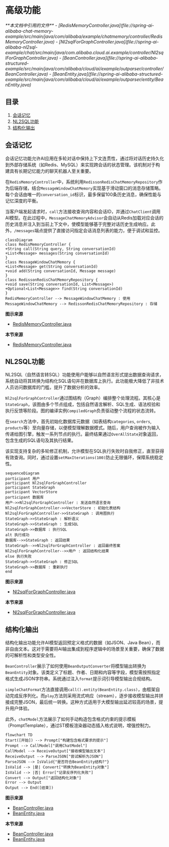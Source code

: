 # 高级功能

<cite>
**本文档中引用的文件**  
- [RedisMemoryController.java](file://spring-ai-alibaba-chat-memory-example/src/main/java/com/alibaba/example/chatmemory/controller/RedisMemoryController.java)
- [Nl2sqlForGraphController.java](file://spring-ai-alibaba-nl2sql-example/chat/src/main/java/com.alibaba.cloud.ai.example/controller/Nl2sqlForGraphController.java)
- [BeanController.java](file://spring-ai-alibaba-structured-example/src/main/java/com/alibaba/cloud/ai/example/outparser/controller/BeanController.java)
- [BeanEntity.java](file://spring-ai-alibaba-structured-example/src/main/java/com/alibaba/cloud/ai/example/outparser/entity/BeanEntity.java)
</cite>

## 目录
1. [会话记忆](#会话记忆)
2. [NL2SQL功能](#nl2sql功能)
3. [结构化输出](#结构化输出)

## 会话记忆

会话记忆功能允许AI应用在多轮对话中保持上下文连贯性，通过将对话历史持久化到外部存储系统（如Redis、MySQL）来实现跨会话的状态管理。该机制对于构建具有长期记忆能力的聊天机器人至关重要。

在`RedisMemoryController`中，系统利用`RedissonRedisChatMemoryRepository`作为后端存储，结合`MessageWindowChatMemory`实现基于滑动窗口的消息存储策略。每个会话由唯一的`conversation_id`标识，最多保留100条历史消息，确保性能与记忆深度的平衡。

当客户端发起请求时，`call`方法接收查询内容和会话ID，并通过`ChatClient`调用AI模型。在此过程中，`MessageChatMemoryAdvisor`会自动从Redis加载对应会话的历史消息并注入到当前上下文中，使模型能够基于完整对话历史生成响应。此外，`/messages`端点提供了直接访问指定会话消息列表的能力，便于调试和监控。

```mermaid
classDiagram
class RedisMemoryController {
+String call(String query, String conversationId)
+List<Message> messages(String conversationId)
}
class MessageWindowChatMemory {
+List<Message> get(String conversationId)
+void add(String conversationId, Message message)
}
class RedissonRedisChatMemoryRepository {
+void save(String conversationId, List<Message>)
+Optional<List<Message>> find(String conversationId)
}
RedisMemoryController --> MessageWindowChatMemory : 使用
MessageWindowChatMemory --> RedissonRedisChatMemoryRepository : 存储
```

**图示来源**  
- [RedisMemoryController.java](file://spring-ai-alibaba-chat-memory-example/src/main/java/com/alibaba/example/chatmemory/controller/RedisMemoryController.java#L1-L60)

**本节来源**  
- [RedisMemoryController.java](file://spring-ai-alibaba-chat-memory-example/src/main/java/com/alibaba/example/chatmemory/controller/RedisMemoryController.java#L1-L60)

## NL2SQL功能

NL2SQL（自然语言转SQL）功能使用户能够以自然语言形式提出数据查询请求，系统自动将其转换为结构化SQL语句并在数据库上执行。此功能极大降低了非技术人员访问数据库的门槛，提升了数据分析的效率。

`Nl2sqlForGraphController`通过图结构（Graph）编排整个处理流程。其核心是`StateGraph`，该图由多个节点组成，包括自然语言解析、SQL生成、语法校验和执行反馈等阶段。图的编译实例`CompiledGraph`负责驱动整个流程的状态流转。

在`search`方法中，首先初始化数据库元数据（如表结构`categories`, `orders`, `products`等）至向量存储，以便模型理解数据模式。随后，用户查询被作为输入传递给图引擎，触发一系列节点的执行。最终结果通过`OverAllState`对象返回，包含生成的SQL语句及其执行结果。

该实现支持复杂的多轮修正机制，允许模型在SQL执行失败时自我修正，直至获得有效查询。同时，通过设置`setMaxIterations(100)`防止无限循环，保障系统稳定性。

```mermaid
sequenceDiagram
participant 用户
participant Nl2sqlForGraphController
participant StateGraph
participant VectorStore
participant 数据库
用户->>Nl2sqlForGraphController : 发送自然语言查询
Nl2sqlForGraphController->>VectorStore : 初始化表结构
Nl2sqlForGraphController->>StateGraph : 调用图执行
StateGraph->>StateGraph : 解析语义
StateGraph->>StateGraph : 生成SQL
StateGraph->>数据库 : 执行SQL
alt 执行成功
数据库-->>StateGraph : 返回结果
StateGraph-->>Nl2sqlForGraphController : 返回最终答案
Nl2sqlForGraphController-->>用户 : 返回结构化结果
else 执行失败
StateGraph->>StateGraph : 修正SQL
StateGraph->>数据库 : 重新执行
end
```

**图示来源**  
- [Nl2sqlForGraphController.java](file://spring-ai-alibaba-nl2sql-example/chat/src/main/java/com.alibaba.cloud.ai.example/controller/Nl2sqlForGraphController.java#L1-L80)

**本节来源**  
- [Nl2sqlForGraphController.java](file://spring-ai-alibaba-nl2sql-example/chat/src/main/java/com.alibaba.cloud.ai.example/controller/Nl2sqlForGraphController.java#L1-L80)

## 结构化输出

结构化输出功能允许AI模型返回预定义格式的数据（如JSON、Java Bean），而非自由文本。这对于需要将AI输出集成到程序逻辑中的场景至关重要，确保了数据的可解析性和类型安全性。

`BeanController`展示了如何使用`BeanOutputConverter`将模型输出转换为`BeanEntity`对象。该类定义了标题、作者、日期和内容等字段，模型需按照指定格式生成JSON字符串。系统通过注入`format`提示词引导模型输出合规结构。

`simpleChatFormat`方法直接调用`call().entity(BeanEntity.class)`，由框架自动完成反序列化。而`play`方法则采用流式响应（stream），逐步接收模型输出并拼接成完整JSON，最后统一转换。这种方式适用于大模型输出延迟较高的场景，提升用户体验。

此外，`chatModel`方法展示了如何手动构造包含格式约束的提示模板（PromptTemplate），通过ST模板渲染器动态插入格式说明，增强控制力。

```mermaid
flowchart TD
Start([开始]) --> Prompt["构建包含格式要求的提示"]
Prompt --> CallModel["调用ChatModel"]
CallModel --> ReceiveOutput["接收模型输出文本"]
ReceiveOutput --> ParseJSON["尝试解析为JSON"]
ParseJSON --> IsValid{"是否符合BeanEntity结构?"}
IsValid --> |是| Convert["转换为BeanEntity对象"]
IsValid --> |否| Error["记录反序列化失败"]
Convert --> Output["返回结构化对象"]
Error --> Output
Output --> End([结束])
```

**图示来源**  
- [BeanController.java](file://spring-ai-alibaba-structured-example/src/main/java/com/alibaba/cloud/ai/example/outparser/controller/BeanController.java#L1-L140)
- [BeanEntity.java](file://spring-ai-alibaba-structured-example/src/main/java/com/alibaba/cloud/ai/example/outparser/entity/BeanEntity.java#L1-L20)

**本节来源**  
- [BeanController.java](file://spring-ai-alibaba-structured-example/src/main/java/com/alibaba/cloud/ai/example/outparser/controller/BeanController.java#L1-L140)
- [BeanEntity.java](file://spring-ai-alibaba-structured-example/src/main/java/com/alibaba/cloud/ai/example/outparser/entity/BeanEntity.java#L1-L20)